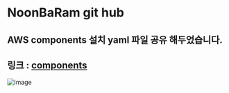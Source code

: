 # NoonBaRam git hub
## AWS components 설치 yaml 파일 공유 해두었습니다.  

## 링크 : [components](https://git.noonbaram.shop/components/)  
![image](https://github.com/user-attachments/assets/0da1153e-11bd-4675-8775-9a94bae9770a)
